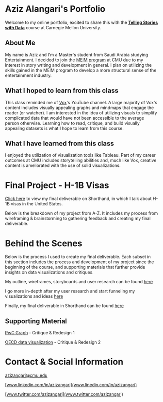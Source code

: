 # Aziz Alangari's Portfolio
Welcome to my online portfolio, excited to share this with the **<a href="https://api.heinz.cmu.edu/courses_api/course_detail/94-870" target="_blank">Telling Stories with Data</a>** course at Carnegie Mellon University.

## About Me
My name is Aziz and I'm a Master's student from Saudi Arabia studying Entertainment. I decided to join the <a href="https://www.heinz.cmu.edu/programs/entertainment-industry-management-master/" target="_blank">MEIM program</a> at CMU due to my interest in story writing and development in general. I plan on utilizing the skills gained in the MEIM program to develop a more structural sense of the entertainment industry. 

## What I hoped to learn from this class
This class reminded me of <a href="https://www.youtube.com/channel/UCLXo7UDZvByw2ixzpQCufnA" target="_blank">Vox</a>'s YouTube channel. A large majority of Vox's content includes visually appealing graphs and mindmaps that engage the reader (or watcher). I am interested in the idea of utilizing visuals to simplify complicated data that would have not been accessible to the average person otherwise. Learning how to read, critique, and build visually appealing datasets is what I hope to learn from this course.

## What I have learned from this class
I enjoyed the utilization of visualization tools like Tableau. Part of my career outcomes at CMU includes storytelling abilities and, much like Vox, creative content is ameliorated with the use of solid visualizations. 

# Final Project - H-1B Visas
<a href="https://carnegiemellon.shorthandstories.com/azizangari/index.html" target="_blank">Click here</a> to view my final deliverable on Shorthand, in which I talk about H-1B visas in the United States. 

Below is the breakdown of my project from A-Z. It includes my process from wireframing & brainstorming to gathering feedback and creating my final deliverable.

# Behind the Scenes 
Below is the process I used to create my final deliverable. Each subset in this section includes the process and development of my project since the beginning of the course, and supporting materials that further provide insights on data visualizations and critiques.

My outline, wireframes, storyboards and user research can be found <a href="https://azizaangari.github.io/AzizData/azizpart2" target="_blank">here</a>

I go more in-depth after my user research and start funneling my visualizations and ideas <a href="https://azizaangari.github.io/AzizData/part_three" target="_blank">here</a>

Finally, my final deliverable in Shorthand can be found <a href="https://carnegiemellon.shorthandstories.com/azizangari/index.html" target="_blank">here</a>

## Supporting Material

<a href="https://azizaangari.github.io/AzizData/datavis1" target="_blank">PwC Graph</a> - Critique & Redesign 1

<a href="https://azizaangari.github.io/AzizData/datavis2" target="_blank">OECD data visualization</a> - Critique & Redesign 2


# Contact & Social Information

azizangari@cmu.edu

[www.linkedin.com/in/azizangari](www.linedin.com/in/azizangari) 

[www.twitter.com/azizangari](www.twitter.com/azizangari)
